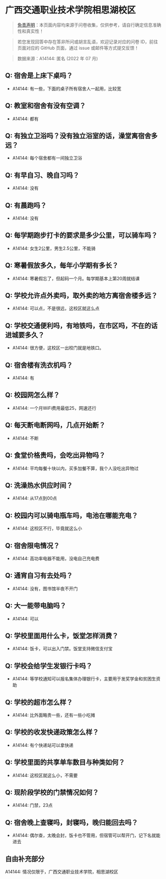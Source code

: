 # 广西交通职业技术学院相思湖校区

> [免责声明](https://colleges.chat/#_3)：本页面内容均来源于问卷收集，仅供参考，请自行确定信息准确性和真实性！

> 若您发现回答中存在答非所问或胡言乱语，欢迎记录对应的问卷 ID，前往页面对应的 GitHub 页面，通过 issue 或邮件等方式提交反馈！

> 数据来源：A14144: 匿名 (2022 年 07 月)

## Q: 宿舍是上床下桌吗？

- A14144: 有一些，下面的桌子所有宿舍人一起用，比较宽

## Q: 教室和宿舍有没有空调？

- A14144: 都有

## Q: 有独立卫浴吗？没有独立浴室的话，澡堂离宿舍多远？

- A14144: 每个宿舍都有一间独立卫浴

## Q: 有早自习、晚自习吗？

- A14144: 没有

## Q: 有晨跑吗？

- A14144: 没有

## Q: 每学期跑步打卡的要求是多少公里，可以骑车吗？

- A14144: 女生2公里，男生2.5公里，不能骑

## Q: 寒暑假放多久，每年小学期有多长？

- A14144: 寒暑假忘了，但起码一个月。每学期基本上第20周就结课

## Q: 学校允许点外卖吗，取外卖的地方离宿舍楼多远？

- A14144: 可以点，不是很远，这校区就这么点

## Q: 学校交通便利吗，有地铁吗，在市区吗，不在的话进城要多久？

- A14144: 很方便，这校区一出校门就是地铁口。

## Q: 宿舍楼有洗衣机吗？

- A14144: 有

## Q: 校园网怎么样？

- A14144: 一个月WiFi费用最低25，网速还行

## Q: 每天断电断网吗，几点开始断？

- A14144: 不断

## Q: 食堂价格贵吗，会吃出异物吗？

- A14144: 平均每餐十块以内，买多加餐不算，我个人没吃出异物过

## Q: 洗澡热水供应时间？

- A14144: 从17点到00点

## Q: 校园内可以骑电瓶车吗，电池在哪能充电？

- A14144: 这校区不行，毕竟就这么小

## Q: 宿舍限电情况？

- A14144: 高功率电器不能用，没电自己充电费

## Q: 通宵自习有去处吗？

- A14144: 没有，图书馆半夜不开门

## Q: 大一能带电脑吗？

- A14144: 可以

## Q: 学校里面用什么卡，饭堂怎样消费？

- A14144: 饭卡，可以出入门禁。饭堂支持微信支付宝

## Q: 学校会给学生发银行卡吗？

- A14144: 等学校通知可以报名集体办理银行卡，主要用于发奖学金和贫困生资助

## Q: 学校的超市怎么样？

- A14144: 比外面略贵一些，还有一些小吃摊

## Q: 学校的收发快递政策怎么样？

- A14144: 有个快递站可以拿快递

## Q: 学校里面的共享单车数目与种类如何？

- A14144: 这校区就这么小，不需要

## Q: 现阶段学校的门禁情况如何？

- A14144: 门禁，23点

## Q: 宿舍晚上查寝吗，封寝吗，晚归能回去吗？

- A14144: 偶尔查，太晚会封，饭卡也不管用，但宿管可以帮开门，记下名就能进去

## 自由补充部分

A14144: 情况仅限于，广西交通职业技术学院，相思湖校区